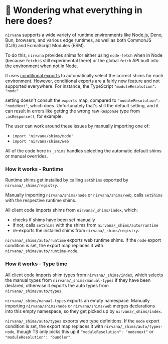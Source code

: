 # 👋 Wondering what everything in here does?

`nirvana` supports a wide variety of runtime environments like Node.js, Deno, Bun, browsers, and various
edge runtimes, as well as both CommonJS (CJS) and EcmaScript Modules (ESM).

To do this, `nirvana` provides shims for either using `node-fetch` when in Node (because `fetch` is still experimental there) or the global `fetch` API built into the environment when not in Node.

It uses [conditional exports](https://nodejs.org/api/packages.html#conditional-exports) to
automatically select the correct shims for each environment. However, conditional exports are a fairly new
feature and not supported everywhere. For instance, the TypeScript `"moduleResolution": "node"`

setting doesn't consult the `exports` map, compared to `"moduleResolution": "nodeNext"`, which does.
Unfortunately that's still the default setting, and it can result in errors like
getting the wrong raw `Response` type from `.asResponse()`, for example.

The user can work around these issues by manually importing one of:

- `import 'nirvana/shims/node'`
- `import 'nirvana/shims/web'`

All of the code here in `_shims` handles selecting the automatic default shims or manual overrides.

### How it works - Runtime

Runtime shims get installed by calling `setShims` exported by `nirvana/_shims/registry`.

Manually importing `nirvana/shims/node` or `nirvana/shims/web`, calls `setShims` with the respective runtime shims.

All client code imports shims from `nirvana/_shims/index`, which:

- checks if shims have been set manually
- if not, calls `setShims` with the shims from `nirvana/_shims/auto/runtime`
- re-exports the installed shims from `nirvana/_shims/registry`.

`nirvana/_shims/auto/runtime` exports web runtime shims.
If the `node` export condition is set, the export map replaces it with `nirvana/_shims/auto/runtime-node`.

### How it works - Type time

All client code imports shim types from `nirvana/_shims/index`, which selects the manual types from `nirvana/_shims/manual-types` if they have been declared, otherwise it exports the auto types from `nirvana/_shims/auto/types`.

`nirvana/_shims/manual-types` exports an empty namespace.
Manually importing `nirvana/shims/node` or `nirvana/shims/web` merges declarations into this empty namespace, so they get picked up by `nirvana/_shims/index`.

`nirvana/_shims/auto/types` exports web type definitions.
If the `node` export condition is set, the export map replaces it with `nirvana/_shims/auto/types-node`, though TS only picks this up if `"moduleResolution": "nodenext"` or `"moduleResolution": "bundler"`.
